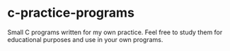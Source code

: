 # c-practice-programs

Small C programs written for my own practice. Feel free to study them for educational purposes and use in your own programs.
